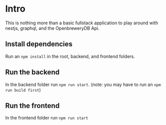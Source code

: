 # Intro
This is nothing more than a basic fullstack application to play around with nestjs, graphql, and the OpenbreweryDB Api.

## Install dependencies
Run an `npm install` in the root, backend, and frontend folders.

## Run the backend
In the backend folder run `npm run start`. (note: you may have to run an `npm run build first`)

## Run the frontend
In the frontend folder run `npm run start`
